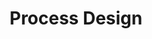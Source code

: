 ---
title:  "Process Design"
layout: services
categories: [Organization-and-Human-Capital]
intro: There are few opportunities to implement lasting performance improvement for a business that are more impactful than a fresh perspective of process design.  Like all things, designs that once worked become outmoded by changing environments and naturally tend towards modification and adaptation.  Over time inefficiencies arise and a holistic review of processes.
---